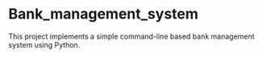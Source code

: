 # Bank_management_system
This project implements a simple command-line based bank management system using Python.
